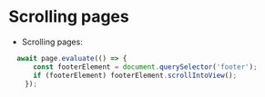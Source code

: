 # Scrolling pages

- Scrolling pages:
```javascript
  await page.evaluate(() => {
      const footerElement = document.querySelector('footer');
      if (footerElement) footerElement.scrollIntoView();
    });
```